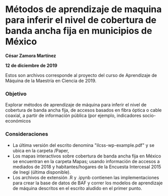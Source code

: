 # Métodos de aprendizaje de maquina para inferir el nivel de cobertura de banda ancha fija en municipios  de México

**César Zamora Martínez**

**12 de diciembre de 2019**

Estos son archivos corresponde al proyecto del curso de Aprendizaje de Máquina de la Maestría en Ciencia de 2019.

### Objetivo

Explorar métodos de aprendizaje de máquina para inferir el nivel de cobertura de banda ancha fija, de accesos basados en fibra óptica o cable coaxial, a partir de información pública (por ejemplo, indicadores socio-económicos

### Consideraciones

* La última versión del escrito denomina "ilcss-wp-example.pdf" y se ubica en la carpeta /Paper,
* Los mapas interactivos sobre cobertura de banda ancha fija en México se encuentran en la carpeta Mapas; usando información de accesos a mediados de 2018 y habitantes/hogares de la Encuesta Intercesal 2015 de Inegi (última disponible).
* Los archivos de extensión .R y .ipynb contienen las implementaciones para crear la base de datos de BAF y correr los modelos de aprendizaje de máquina descritos en el escrito aludido en el primer punto.
